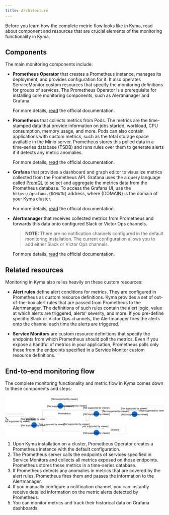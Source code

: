 ```yaml
---
title: Architecture
---
```


Before you learn how the complete metric flow looks like in Kyma, read about component and resources that are crucial elements of the monitoring functionality in Kyma.

## Components

The main monitoring components include:

- **Prometheus Operator** that creates a Prometheus instance, manages its deployment, and provides configuration for it. It also operates ServiceMonitor custom resources that specify the monitoring definitions for groups of services. The Prometheus Operator is a prerequisite for installing core monitoring components, such as Alertmanager and Grafana.

  For more details, [read](https://github.com/coreos/prometheus-operator) the official documentation.

- **Prometheus** that collects metrics from Pods. The metrics are the time-stamped data that provide information on jobs started, workload, CPU consumption, memory usage, and more. Pods can also contain applications with custom metrics, such as the total storage space available in the Minio server. Prometheus stores this polled data in a time-series database (TSDB) and runs rules over them to generate alerts if it detects any metric anomalies.

  For more details, [read](https://prometheus.io/docs/introduction) the official documentation.

- **Grafana** that provides a dashboard and graph editor to visualize metrics collected from the Prometheus API. Grafana uses the a query language called [PromQL](https://prometheus.io/docs/prometheus/latest/querying/basics/) to select and aggregate the metrics data from the Prometheus database. To access the Grafana UI, use the `https://grafana.{DOMAIN}` address, where {DOMAIN} is the domain of your Kyma cluster.

  For more details, [read](https://grafana.com/docs/guides/getting_started/) the official documentation.

- **Alertmanager** that receives collected metrics from Prometheus and forwards this data onto configured Slack or Victor Ops channels.

  > **NOTE:** There are no notification channels configured in the default monitoring installation. The current configuration allows you to add either Slack or Victor Ops channels.

  For more details, [read](https://prometheus.io/docs/alerting/alertmanager/) the official documentation.

## Related resources

Monitoring in Kyma also relies heavily on these custom resources:

- **Alert rules** define alert conditions for metrics. They are configured in Prometheus as custom resource definitions. Kyma provides a set of out-of-the-box alert rules that are passed from Prometheus to the Alertmanager. The definitions of such rules contain the alert logic, value at which alerts are triggered, alerts' severity, and more. If you pre-define specific Slack or Victor Ops channels, the Alertmanager fires the alerts onto the channel each time the alerts are triggered.

- **Service Monitors** are custom resource definitions that specify the endpoints from which Prometheus should poll the metrics. Even if you expose a handful of metrics in your application, Prometheus polls only those from the endpoints specified in a Service Monitor custom resource definitions.

## End-to-end monitoring flow

The complete monitoring functionality and metric flow in Kyma comes down to these components and steps:

![](./assets/monitoring-architecture.svg)

1. Upon Kyma installation on a cluster, Prometheus Operator creates a Prometheus instance with the default configuration.
2. The Prometheus server calls the endpoints of services specified in Service Monitors and collects all metrics exposed on those endpoints. Prometheus stores these metrics in a time-series database.
3. If Prometheus detects any anomalies in metrics that are covered by the alert rules, Prometheus fires them and passes the information to the Alertmanager.
4. If you manually configure a notification channel, you can instantly receive detailed information on the metric alerts detected by Prometheus.
5. You can monitor metrics and track their historical data on Grafana dashboards.
